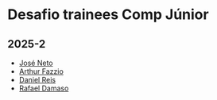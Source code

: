 # Desafio trainees Comp Júnior

## 2025-2

<!-- INSIRA SEU NOME E O SEU PERFIL DO GITHUB-->
<!-- [Seu Nome](PERFIL DO GITHUB) -->

- [José Neto](https://github.com/JoseJaan)
- [Arthur Fazzio](https://github.com/miyateru)
- [Daniel Reis](https://github.com/danielreissss)
- [Rafael Damaso](https://github.com/DamasoRafael)
